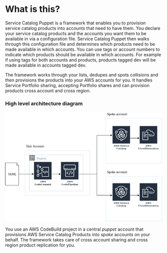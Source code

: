 What is this?
=============

Service Catalog Puppet is a framework that enables you to provision service
catalog products into accounts that need to have them. You declare your service
catalog products and the accounts you want them to be available in via a
configuration file. Service Catalog Puppet then walks through this configuration
file and determines which products need to be made available in which accounts.
You can use tags or account numbers to indicate which products should be
available in which accounts. For example if using tags for both accounts and
products, products tagged dev will be made available in accounts tagged dev.

The framework works through your lists, dedupes and spots collisions and
then provisions the products into your AWS accounts for you. It handles Service
Portfolio sharing, accepting Portfolio shares and can provision products cross
account and cross region.


### High level architecture diagram

![What is this](./whatisthis.png)

You use an AWS CodeBuild project in a central _puppet_ account that provisions AWS
Service Catalog Products into _spoke_ accounts on your behalf.  The framework
takes care of cross account sharing and cross region product replication for
you.
